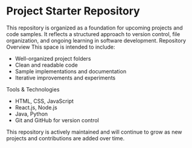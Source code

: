 # Project Starter Repository

This repository is organized as a foundation for upcoming projects and code samples. It reflects a structured approach to version control, file organization, and ongoing learning in software development.
 Repository Overview
This space is intended to include:
- Well-organized project folders
- Clean and readable code
- Sample implementations and documentation
- Iterative improvements and experiments

Tools & Technologies 
- HTML, CSS, JavaScript
- React.js, Node.js
- Java, Python
- Git and GitHub for version control
  
This repository is actively maintained and will continue to grow as new projects and contributions are added over time.
